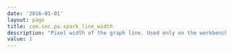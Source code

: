 ```yaml
---
date: '2016-01-01'
layout: page
title: com.snc.pa.spark_line_width
description: "Pixel width of the graph line. Used only on the workbench widget. Default: 1"
value: 1
---
```

